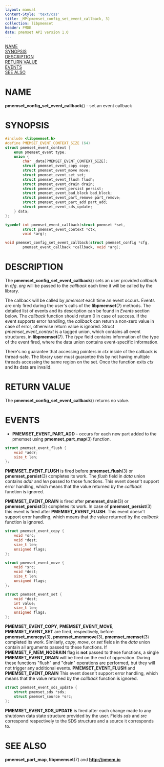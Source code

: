 ```yaml
---
layout: manual
Content-Style: 'text/css'
title: _MP(pmemset_config_set_event_callback, 3)
collection: libpmemset
header: PMDK
date: pmemset API version 1.0
...
```


[comment]: <> (SPDX-License-Identifier: BSD-3-Clause)
[comment]: <> (Copyright 2021, Intel Corporation)

[comment]: <> (pmemset_config_set_event_callback.3 -- man page for pmemset_config_set_event_callback)

[NAME](#name)<br />
[SYNOPSIS](#synopsis)<br />
[DESCRIPTION](#description)<br />
[RETURN VALUE](#return-value)<br />
[EVENTS](#events)<br />
[SEE ALSO](#see-also)<br />

# NAME #

**pmemset_config_set_event_callback**() - set an event callback

# SYNOPSIS #

```c
#include <libpmemset.h>
#define PMEMSET_EVENT_CONTEXT_SIZE (64)
struct pmemset_event_context {
	enum pmemset_event type;
	union {
		char _data[PMEMSET_EVENT_CONTEXT_SIZE];
		struct pmemset_event_copy copy;
		struct pmemset_event_move move;
		struct pmemset_event_set set;
		struct pmemset_event_flush flush;
		struct pmemset_event_drain drain;
		struct pmemset_event_persist persist;
		struct pmemset_event_bad_block bad_block;
		struct pmemset_event_part_remove part_remove;
		struct pmemset_event_part_add part_add;
		struct pmemset_event_sds_update;
	} data;
};

typedef int pmemset_event_callback(struct pmemset *set,
        struct pmemset_event_context *ctx,
        void *arg);

void pmemset_config_set_event_callback(struct pmemset_config *cfg,
		pmemset_event_callback *callback, void *arg);

```

# DESCRIPTION #

The **pmemset_config_set_event_callback**() sets an user provided *callback* in *cfg*.
*arg* will be passed to the *callback* each time it will be called by the library.

The callback will be called by *pmemset* each time an event occurs.
Events are only fired during the user's calls of the **libpmemset**(7) methods.
The detailed list of events and its description can be found in *Events* section below.
The *callback* function should return 0 in case of success.
If the event supports error handling, the *callback* can return a non-zero value in case of error,
otherwise return value is ignored.
Struct *pmemset_event_context* is a tagged union, which contains all event structures, in **libpmemset**(7).
The *type* field contains information of the type of the event fired,
where the data union contains event-specific information.

There's no guarantee that accessing pointers in *ctx* inside of the callback is thread-safe.
The library user must guarantee this by not having multiple threads accessing the same region on the set.
Once the function exits *ctx* and its data are invalid.

# RETURN VALUE #

The **pmemset_config_set_event_callback**() returns no value.

# EVENTS #

* **PMEMSET_EVENT_PART_ADD** - occurs for each new part added to the pmemset
using **pmemset_part_map**(3) function.

```c
struct pmemset_event_flush {
	void *addr;
	size_t len;
};
```

**PMEMSET_EVENT_FLUSH** is fired before **pmemset_flush**(3) or **pmemset_persist**(3) completes its work.
The *flush* field in *data* union contains *addr* and *len* passed to those functions.
This event doesn't support error handling, which means that the value returned by the *callback* function is ignored.

**PMEMSET_EVENT_DRAIN** is fired after **pmemset_drain**(3) or **pmemset_persist**(3) completes its work.
In case of **pmemset_persist**(3) this event is fired after **PMEMSET_EVENT_FLUSH**.
This event doesn't support error handling, which means that the value returned by the *callback* function is ignored.

```c
struct pmemset_event_copy {
	void *src;
	void *dest;
	size_t len;
	unsigned flags;
};

struct pmemset_event_move {
	void *src;
	void *dest;
	size_t len;
	unsigned flags;
};

struct pmemset_event_set {
	void *dest;
	int value;
	size_t len;
	unsigned flags;
};
```

**PMEMSET_EVENT_COPY**, **PMEMSET_EVENT_MOVE**, **PMEMSET_EVENT_SET** are fired, respectively,
before **pmemset_memcpy**(3), **pmemset_memmove**(3), **pmemset_memset**(3) completed its work.
Similarly, *copy*, *move*, or *set* fields in the *data* union contain all arguments passed to these functions.
If **PMEMSET_F_MEM_NODRAIN** flag is **not** passed to these functions, a single **PMEMSET_EVENT_DRAIN**
will be fired on the end of opperation.
During these functions "flush" and "drain" operations are performed,
but they will not trigger any additional events.
**PMEMSET_EVENT_FLUSH** and **PMEMSET_EVENT_DRAIN**
This event doesn't support error handling, which means that the value returned by the *callback* function is ignored.

```c
struct pmemset_event_sds_update {
	struct pmemset_sds *sds;
	struct pmemset_source *src;
};
```

**PMEMSET_EVENT_SDS_UPDATE** is fired after each change made to any shutdown data state structure
provided by the user.
Fields *sds* and *src* correspond respectively to the SDS structure and a source it corresponds to.

# SEE ALSO #

**pmemset_part_map**,
**libpmemset**(7) and **<http://pmem.io>**
